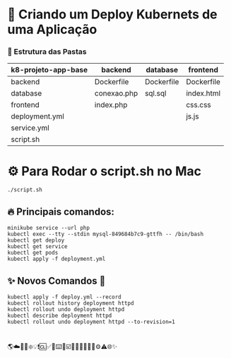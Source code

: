 # 🐳 Criando um Deploy Kubernets de uma Aplicação
### 🚦 Estrutura das Pastas
| k8-projeto-app-base | backend | database | frontend |
|-|-|-|-|
| backend | Dockerfile | Dockerfile | Dockerfile |
| database | conexao.php | sql.sql | index.html |
| frontend | index.php || css.css |
| deployment.yml ||| js.js |
| service.yml |||||
| script.sh |||||

# ⚙️ Para Rodar o script.sh no Mac

    ./script.sh
## 🔥 Principais comandos:
    minikube service --url php
    kubectl exec --tty --stdin mysql-849684b7c9-gttfh -- /bin/bash
    kubectl get deploy
    kubectl get service
    kubectl get pods
    kubectl apply -f deployment.yml
## ✨ Novos Comandos 🚧
    kubectl apply -f deploy.yml --record
    kubectl rollout history deployment httpd
    kubectl rollout undo deployment httpd
    kubectl describe deployment httpd
    kubectl rollout undo deployment httpd --to-revision=1
    


#
🌎☁️🧩📌❇️💡❗️🆑✅🔗⌨️🔴☑️🔗🐳🔥🚀🚧🚦⚙️⚠️🌐✨
